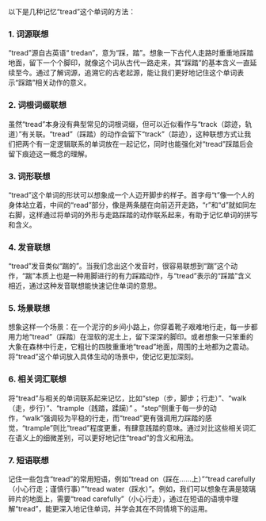 以下是几种记忆“tread”这个单词的方法：

### 1. 词源联想
“tread”源自古英语“ tredan”，意为“踩，踏”。想象一下古代人走路时重重地踩踏地面，留下一个个脚印，就像这个词从古代一路走来，其“踩踏”的基本含义一直延续至今。通过了解词源，追溯它的古老起源，能让我们更好地记住这个单词表示“踩踏”相关动作的意义。

### 2. 词根词缀联想
虽然“tread”本身没有典型常见的词根词缀，但可以近似看作与“track（踪迹，轨道）”有关联。“tread”（踩踏）的动作会留下“track”（踪迹），这种联想方式让我们把两个有一定逻辑联系的单词放在一起记忆，同时也能强化对“tread”踩踏后会留下痕迹这一概念的理解。

### 3. 词形联想
“tread”这个单词的形状可以想象成一个人迈开脚步的样子。首字母“t”像一个人的身体站立着，中间的“read”部分，像是两条腿在向前迈开走路，“r”和“d”就如同左右脚，这样通过将单词的外形与走路踩踏的动作联系起来，有助于记忆单词的拼写和含义。

### 4. 发音联想
“tread”发音类似“踹的”。当我们念出这个发音时，很容易联想到“踹”这个动作，“踹”本质上也是一种用脚进行的有力踩踏动作，与“tread”表示的“踩踏”含义相近，通过这种发音联想能快速记住单词的意思。

### 5. 场景联想
想象这样一个场景：在一个泥泞的乡间小路上，你穿着靴子艰难地行走，每一步都用力地“tread”（踩踏）在湿软的泥土上，留下深深的脚印。或者想象一只笨重的大象在森林中行走，它粗壮的四肢重重地“tread”地面，周围的土地都为之震动。将“tread”这个单词放入具体生动的场景中，使记忆更加深刻。

### 6. 相关词汇联想
将“tread”与相关的单词联系起来记忆，比如“step（步，脚步；行走）”、“walk（走，步行）”、“trample（践踏，蹂躏）” 。“step”侧重于每一步的动作，“walk”强调较为平稳的行走，而“tread”更有强调用力踩踏的感觉，“trample”则比“tread”程度更重，有肆意践踏的意味。通过对比这些相关词汇在语义上的细微差别，可以更好地记住“tread”的含义和用法。

### 7. 短语联想
记住一些包含“tread”的常用短语，例如“tread on（踩在……上）”“tread carefully（小心行走；谨慎行事）”“tread water（踩水）”。例如，我们可以想象在满是玻璃碎片的地面上，需要“tread carefully”（小心行走），通过在短语的语境中理解“tread”，能更深入地记住单词，并学会其在不同情境下的运用。 
